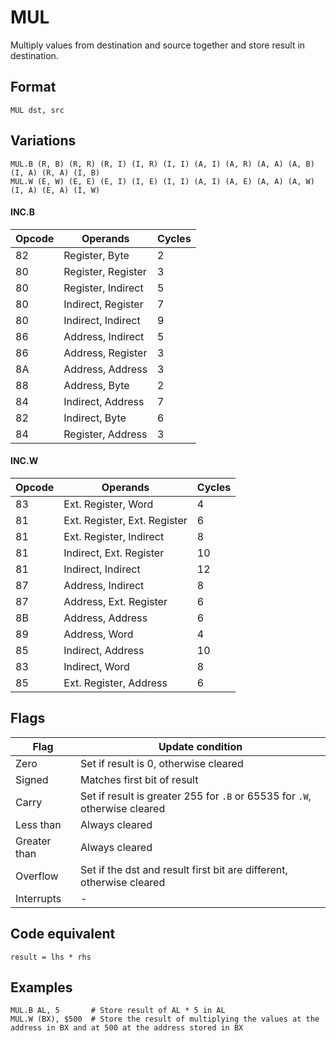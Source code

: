 # MUL

Multiply values from destination and source together and store result in destination.

## Format 

`MUL dst, src`

## Variations

```
MUL.B (R, B) (R, R) (R, I) (I, R) (I, I) (A, I) (A, R) (A, A) (A, B) (I, A) (R, A) (I, B)
MUL.W (E, W) (E, E) (E, I) (I, E) (I, I) (A, I) (A, E) (A, A) (A, W) (I, A) (E, A) (I, W)
```

#### INC.B

| Opcode | Operands           | Cycles |
|--------|--------------------|--------|
| 82     | Register, Byte     | 2      |
| 80     | Register, Register | 3      |
| 80     | Register, Indirect | 5      |
| 80     | Indirect, Register | 7      |
| 80     | Indirect, Indirect | 9      |
| 86     | Address, Indirect  | 5      |
| 86     | Address, Register  | 3      |
| 8A     | Address, Address   | 3      |
| 88     | Address, Byte      | 2      |
| 84     | Indirect, Address  | 7      |
| 82     | Indirect, Byte     | 6      |
| 84     | Register, Address  | 3      |

#### INC.W

| Opcode | Operands                     | Cycles |
|--------|------------------------------|--------|
| 83     | Ext. Register, Word          | 4      |
| 81     | Ext. Register, Ext. Register | 6      |
| 81     | Ext. Register, Indirect      | 8      |
| 81     | Indirect, Ext. Register      | 10     |
| 81     | Indirect, Indirect           | 12     |
| 87     | Address, Indirect            | 8      |
| 87     | Address, Ext. Register       | 6      |
| 8B     | Address, Address             | 6      |
| 89     | Address, Word                | 4      |
| 85     | Indirect, Address            | 10     |
| 83     | Indirect, Word               | 8      |
| 85     | Ext. Register, Address       | 6      |

## Flags

| Flag         | Update condition                                                           |
|--------------|----------------------------------------------------------------------------|
| Zero         | Set if result is 0, otherwise cleared                                      |
| Signed       | Matches first bit of result                                                |
| Carry        | Set if result is greater 255 for `.B` or 65535 for `.W`, otherwise cleared |
| Less than    | Always cleared                                                             |
| Greater than | Always cleared                                                             |
| Overflow     | Set if the dst and result first bit are different, otherwise cleared       |
| Interrupts   | -                                                                          |

## Code equivalent

```
result = lhs * rhs
```

## Examples

```
MUL.B AL, 5       # Store result of AL * 5 in AL
MUL.W (BX), $500  # Store the result of multiplying the values at the address in BX and at 500 at the address stored in BX 
```